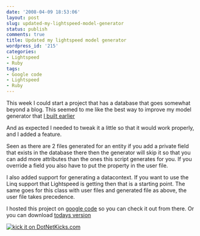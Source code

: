 ```yaml
---
date: '2008-04-09 18:53:06'
layout: post
slug: updated-my-lightspeed-model-generator
status: publish
comments: true
title: Updated my lightspeed model generator
wordpress_id: '215'
categories:
- Lightspeed
- Ruby
tags:
- Google code
- Lightspeed
- Ruby
---
```


This week I could start a project that has a database that goes somewhat beyond a blog. This seemed to me like the best way to improve my model generator that [I built earlier](http://flanders.co.nz/2008/02/09/using-ruby-to-generate-lightspeed-models-part-4-again/)

And as expected I needed to tweak it a little so that it would work properly, and I added a feature.

Seen as there are 2 files generated for an entity if you add a private field that exists in the database there then the generator will skip it so that you can add more attributes than the ones this script generates for you. If you override a field you also have to put the property in the user file.

I also added support for generating a datacontext. If you want to use the Linq support that Lightspeed is getting then that is a starting point. The same goes for this class with user files and generated file as above, the user file takes precedence.

I hosted this project on [google code](http://code.google.com/p/model-generator-ruby/) so you can check it out from there. Or you can download [todays version](http://model-generator-ruby.googlecode.com/files/generate_ls_models.zip) 

[![kick it on DotNetKicks.com](http://www.dotnetkicks.com/Services/Images/KickItImageGenerator.ashx?url=http%3a%2f%2fflanders.co.nz%2f2008%2f04%2f09%2fupdated-my-lightspeed-model-generator%2f)](http://www.dotnetkicks.com/kick/?url=http%3a%2f%2fflanders.co.nz%2f2008%2f04%2f09%2fupdated-my-lightspeed-model-generator%2f)
